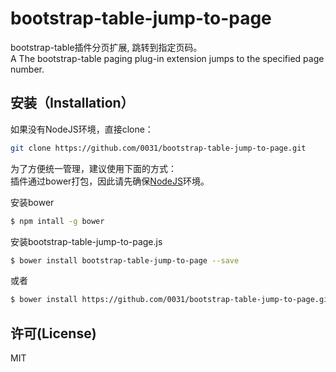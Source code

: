 # bootstrap-table-jump-to-page

bootstrap-table插件分页扩展, 跳转到指定页码。  
A The bootstrap-table paging plug-in extension jumps to the specified page number.

## 安装（Installation）

如果没有NodeJS环境，直接clone：
``` bash
git clone https://github.com/0031/bootstrap-table-jump-to-page.git
```

为了方便统一管理，建议使用下面的方式：  
插件通过bower打包，因此请先确保[NodeJS]环境。

安装bower
``` bash
$ npm intall -g bower
```

安装bootstrap-table-jump-to-page.js
``` bash
$ bower install bootstrap-table-jump-to-page --save
```
或者
``` bash
$ bower install https://github.com/0031/bootstrap-table-jump-to-page.git --save
```
## 许可(License)

MIT



  [NodeJS]: https://nodejs.org/zh-cn/